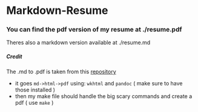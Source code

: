 # Markdown-Resume

### You can find the pdf version of my resume at ./resume.pdf
Theres also a markdown version available at ./resume.md

##### Credit
The .md to .pdf is taken from this [repository](https://github.com/vidluther/markdown-resume)
- it goes `md->html->pdf` using: `wkhtml` and `pandoc` ( make sure to have those installed )
- then my make file should handle the big scary commands and create a pdf ( use `make` )
